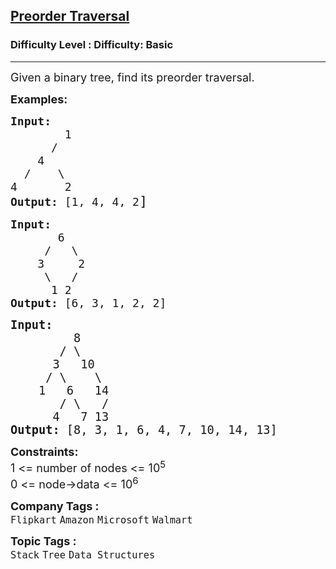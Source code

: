 <h2><a href="https://www.geeksforgeeks.org/problems/preorder-traversal/1?page=1&category=Tree,Binary%20Search%20Tree&difficulty=Basic&sortBy=submissions">Preorder Traversal</a></h2><h3>Difficulty Level : Difficulty: Basic</h3><hr><div class="problems_problem_content__Xm_eO"><p><span style="font-size: 18px;">Given a&nbsp;binary tree, find&nbsp;its&nbsp;preorder traversal.</span></p>
<p><span style="font-size: 18px;"><strong>Examples:</strong></span></p>
<pre><span style="font-size: 18px;"><strong>Input:</strong>
&nbsp; &nbsp; &nbsp; &nbsp; 1 &nbsp; &nbsp; &nbsp;
      /&nbsp; &nbsp; &nbsp; &nbsp; &nbsp; 
    4 &nbsp; &nbsp;
  /&nbsp; &nbsp; \ &nbsp; 
4&nbsp; &nbsp; &nbsp; &nbsp;2
<strong>Output: </strong>[1, 4, 4, 2</span><span style="font-size: 22px;">]</span>
</pre>
<pre><span style="font-size: 18px;"><strong>Input:</strong>
       6
&nbsp;    /   \
&nbsp;   3     2
&nbsp;    \   / 
&nbsp;     1 2
<strong>Output: </strong>[6, 3, 1, 2, 2] </span></pre>
<pre><span style="font-size: 14pt;"><strong style="font-size: 14pt;">Input:<br></strong><span style="font-size: 14pt;"> </span><span style="font-size: 18.6667px;">        8
       / \
      3   10
     / \    \
    1   6   14
       / \   /
      4   7 13
</span><strong style="font-size: 14pt;">Output:</strong><span style="font-size: 14pt;"> [</span><span style="font-size: 18.6667px;">8, 3, 1, 6, 4, 7, 10, 14, 13]</span></span></pre>
<p><span style="font-size: 18px;"><strong>Constraints:</strong><br>1 &lt;= number of nodes &lt;= 10<sup>5</sup><br>0 &lt;= node-&gt;data &lt;= 10<sup>6</sup></span></p></div><p><span style=font-size:18px><strong>Company Tags : </strong><br><code>Flipkart</code>&nbsp;<code>Amazon</code>&nbsp;<code>Microsoft</code>&nbsp;<code>Walmart</code>&nbsp;<br><p><span style=font-size:18px><strong>Topic Tags : </strong><br><code>Stack</code>&nbsp;<code>Tree</code>&nbsp;<code>Data Structures</code>&nbsp;